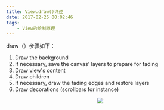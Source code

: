 ```yaml
---
title: View.draw()详述
date: 2017-02-25 00:02:46
tags:
    - View的绘制原理
---
```


draw（）步骤如下：
1. Draw the background
2. If necessary, save the canvas' layers to prepare for fading
3. Draw view's content
4. Draw children
5. If necessary, draw the fading edges and restore layers
6. Draw decorations (scrollbars for instance)

<div style="text-align: center"> <img src="http://p1.bqimg.com/567571/5a09802a2a9a8598.png"/> </div>